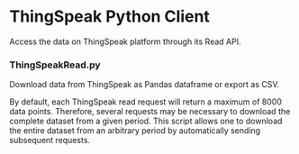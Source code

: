 # ThingSpeak Python Client

Access the data on ThingSpeak platform through its Read API.

### ThingSpeakRead.py
Download data from ThingSpeak as Pandas dataframe or export as CSV.

By default, each ThingSpeak read request will return a maximum of 8000 data points. Therefore, several requests may be necessary to download the complete dataset from a given period. This script allows one to download the entire dataset from an arbitrary period by automatically sending subsequent requests.
